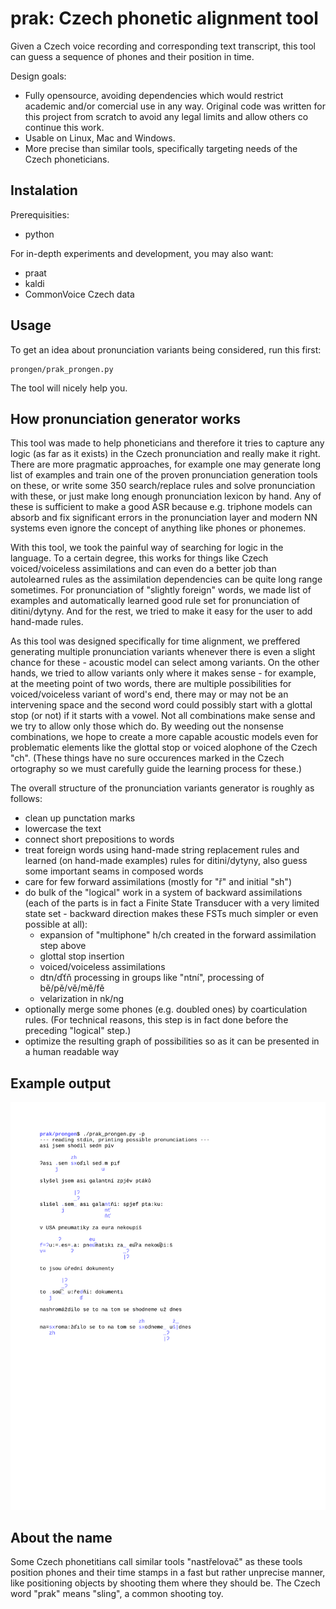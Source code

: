 # prak: Czech phonetic alignment tool
Given a Czech voice recording and corresponding text transcript, this tool can guess a sequence
of phones and their position in time.

Design goals:
* Fully opensource, avoiding dependencies which would restrict academic and/or comercial use in 
any way. Original code was written for this project from scratch to avoid any legal limits and
allow others co continue this work.
* Usable on Linux, Mac and Windows.
* More precise than similar tools, specifically targeting needs of the Czech phoneticians.

## Instalation
Prerequisities:
* python

For in-depth experiments and development, you may also want:
* praat
* kaldi
* CommonVoice Czech data

## Usage
To get an idea about pronunciation variants being considered, run this first:
```
prongen/prak_prongen.py
```
The tool will nicely help you.

## How pronunciation generator works
This tool was made to help phoneticians and therefore it tries to capture any logic (as far as it exists)
in the Czech pronunciation and really make it right. There are more pragmatic approaches, for example one
may generate long list of examples and train one of the proven pronunciation generation tools on these,
or write some 350 search/replace rules and solve pronunciation with these, or just make long enough
pronunciation lexicon by hand. Any of these is sufficient to make a good ASR because e.g. triphone models
can absorb and fix significant errors in the pronunciation layer and modern NN systems even ignore the
concept of anything like phones or phonemes.

With this tool, we took the painful way of searching for logic in the language. To a certain degree, this
works for things like Czech voiced/voiceless assimilations and can even do a better job than
autolearned rules as the assimilation dependencies can be quite long range sometimes. For pronunciation
of "slightly foreign" words, we made list of examples and automatically learned good rule set for
pronunciation of ditini/dytyny. And for the rest, we tried to make it easy for the user to add hand-made
rules.

As this tool was designed specifically for time alignment, we preffered generating multiple pronunciation
variants whenever there is even a slight chance for these - acoustic model can select among variants.
On the other hands, we tried to allow variants only where it makes sense - for example, at the meeting
point of two words, there are multiple possibilities for voiced/voiceless variant of word's end, there
may or may not be an intervening space and the second word could possibly start with a glottal stop
(or not) if it starts with a vowel. Not all combinations make sense and we try to allow only those which
do. By weeding out the nonsense combinations, we hope to create a more capable acoustic models even for
problematic elements like the glottal stop or voiced alophone of the Czech "ch". (These things have no
sure occurences marked in the Czech ortography so we must carefully guide the learning process for these.)

The overall structure of the pronunciation variants generator is roughly as follows:
* clean up punctation marks
* lowercase the text
* connect short prepositions to words
* treat foreign words using hand-made string replacement rules and learned (on hand-made examples) rules for ditini/dytyny, also guess some important seams in composed words
* care for few forward assimilations (mostly for "ř" and initial "sh")
* do bulk of the "logical" work in a system of backward assimilations (each of the parts is in fact a Finite State Transducer with a very limited state set - backward direction makes these FSTs much simpler or even possible at all):
  - expansion of "multiphone" h/ch created in the forward assimilation step above
  - glottal stop insertion
  - voiced/voiceless assimilations
  - dtn/ďťň processing in groups like "ntní", processing of bě/pě/vě/mě/fě
  - velarization in nk/ng
* optionally merge some phones (e.g. doubled ones) by coarticulation rules. (For technical reasons, this step is in fact done before the preceding "logical" step.)
* optimize the resulting graph of possibilities so as it can be presented in a human readable way

## Example output
![example color terminal output](prongen/doc/images/example_output.svg)  
## About the name
Some Czech phonetitians call similar tools "nastřelovač" as these tools position phones and their time stamps
in a fast but rather unprecise manner, like positioning objects by shooting them where they should be.
The Czech word "prak" means "sling", a common shooting toy.
